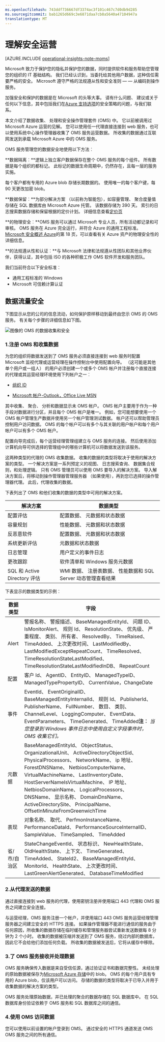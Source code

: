 ```yaml
---
ms.openlocfilehash: 743ddf736667df3374ac3f101c467c7d0db9d285
ms.sourcegitcommit: bab1265d669c3e6871daa7cb8a5640a47104947a
translationtype: MT
---
```

<properties
    pageTitle="安全运营的见解"
    description="了解有关如何操作的见解可以保护您的隐私并保护您的数据。"
    services="operational-insights"
    documentationCenter=""
    authors="bandersmsft"
    manager="jwhit"
    editor=""/>

<tags
    ms.service="operational-insights"
    ms.workload="dev-center-name"
    ms.tgt_pltfrm="na"
    ms.devlang="na"
    ms.topic="article"
    ms.date="07/22/2015"
    ms.author="banders"/>

# 理解安全运营

[AZURE.INCLUDE [operational-insights-note-moms](../../includes/operational-insights-note-moms.md)]

Microsoft 致力于保护您的隐私并保护您的数据，同时提供软件和服务帮助您管理您的组织的 IT 基础结构。 我们已经认识到，当委托给其他用户数据，这种信任需要严格的安全。 Microsoft 遵守严格的法规遵从性和安全准则 — — 从编码到操作服务。

加强安全和保护的数据是在 Microsoft 的头等大事。 请有什么问题、 建议或关于任何以下信息，其中包括我们在[Azure 支持选项](http://azure.microsoft.com/support/options/)的安全策略的问题，与我们联系。

本文介绍了数据收集、 处理和安全操作管理套件 (OMS) 中。 它以前被调用过 Microsoft Azure 运营的见解。 您可以使用任一代理直接连接到 web 服务，也可以使用系统中心操作管理器收集了 OMS 服务运营数据。 所收集的数据通过互联网发送到承载 Microsoft Azure 中的 OMS 服务。

OMS 服务管理您的数据安全地使用以下方法︰

**数据隔离︰**逻辑上独立客户数据保存在整个 OMS 服务的每个组件。 所有数据是每个组织的都标记。 此标记的数据生命周期中，仍然存在，且每一层的服务实施。

每个客户都有专用的 Azure blob 存储长期数据的。 使用唯一的每个客户键，每 90 天更改加密 blob。

**数据保留︰**为部分解决方案 （以前称为智能包），如容量管理、 聚合度量值存储在 SQL 数据库由 Microsoft Azure 托管。 该数据存储为 390 天。 索引的日志搜索数据存储和保留根据的定价计划。 详细信息查看[定价页](http://azure.microsoft.com/pricing/details/operational-insights/)

**的物理安全︰**OMS 服务可以通过 Microsoft 专业人员，所有活动都记录和可审核。 OMS 服务在 Azure 完全运行，并符合 Azure 的通用工程标准。 [Microsoft 安全概述 Azure](http://download.microsoft.com/download/6/0/2/6028B1AE-4AEE-46CE-9187-641DA97FC1EE/Windows%20Azure%20Security%20Overview%20v1.01.pdf)的第 18 页，可以查看有关 Azure 资产的物理安全性的详细信息。

**的法规遵从性和认证︰**与 Microsoft 法律和法规遵从性团队和其他业界伙伴，获得认证，其中包括 ISO 的各种积极工作 OMS 软件开发和服务团队。

我们当前符合以下安全标准︰

- 通用工程标准的 Windows
- Microsoft 可信赖计算认证


## 数据流量安全
下图显示从您的公司的信息流动，如何保护原样移动到最终由您示 OMS 的 OMS 服务。 有关每个步骤的详细信息如下图。

![图像的 OMS 的数据收集和安全](./media/operational-insights-security/security.png)

### 1.注册 OMS 和收集数据

为您的组织将数据发送到了 OMS 服务必须直接连接到 web 服务时配置 Microsoft 监视代理或运营经理在操作控制台中使用配置向导。 （这可能是其他单个用户或一组人） 的用户必须创建一个或多个 OMS 帐户并注册每个直接连接的代理或其运营经理环境使用下列帐户之一︰


- [组织 ID](../sign-up-organization.md)

- [Microsoft 帐户-Outlook，Office Live MSN](../sign-up-organization.md)

其中收集、 聚合、 分析和数据显示未 OMS 帐户。 OMS 帐户主要用于作为一种手段对数据进行分区，并且每个 OMS 帐户是唯一。 例如，您可能想要使用一个 OMS 帐户管理生产数据并使用另一个帐户管理测试数据。 帐户还可以帮助管理员控制用户访问数据。 OMS 的每个帐户可以有多个与其关联的用户帐户和每个用户帐户可以有多个 OMS 帐户。

配置向导完成后，每个运营经理管理组建立与 OMS 服务的连接。 然后使用添加计算机向导可供选择的管理组中的哪些计算机可以将数据发送到该服务。

这两种类型的代理的 OMS 收集数据。 收集的数据的类型将取决于使用的解决方案的类型。 一个解决方案是一系列预定义的视图、 日志搜索查询、 数据集合规则，和处理逻辑。 只有 OMS 管理员可以使用 OMS 要导入的解决方案。 导入解决方案后，将移动到操作管理器管理服务器 （如果使用），再到您已选择的操作管理器代理。 此后，代理收集的数据。

下表列出了 OMS 和他们收集的数据的类型中可用的解决方案。


|**解决方案**|**数据类型**|
|---|---|
|配置评估|配置数据、 元数据和状态数据|
|容量规划|性能数据、 元数据和状态数据|
|反恶意软件|配置数据、 元数据和状态数据|
|系统更新评估|元数据和状态数据|
|日志管理|用户定义的事件日志|
|更改跟踪|软件清单和 Windows 服务元数据|
|SQL 和 Active Directory 评估|WMI 数据、 注册表数据、 性能数据和 SQL Server 动态管理查看结果|



下表显示的数据类型的示例︰

|**数据类型**|**字段**|
|---|---|
|Alert|警报名称、 警报描述、 BaseManagedEntityId、 问题 ID、 IsMonitorAlert、 规则 Id、 ResolutionState、 优先级、 严重程度、 类别、 所有者、 ResolvedBy、 TimeRaised、 TimeAdded、 上次更改时间、 LastModifiedBy、 LastModifiedExceptRepeatCount、 TimeResolved、 TimeResolutionStateLastModified、 TimeResolutionStateLastModifiedInDB、 RepeatCount|
|配置|客户 Id、 AgentID、 EntityID、 ManagedTypeID、 ManagedTypePropertyID、 CurrentValue，ChangeDate|
|事件|EventId、 EventOriginalID、 BaseManagedEntityInternalId、 规则 Id、 PublisherId、 PublisherName、 FullNumber、 数目、 类别、 ChannelLevel、 LoggingComputer、 EventData、 EventParameters、 TimeGenerated、 TimeAdded**注︰** *当您登录到 Windows 事件日志中使用自定义字段事件时，OMS 收集它们。*|
|元数据|BaseManagedEntityId、 ObjectStatus、 OrganizationalUnit、 ActiveDirectoryObjectSid、 PhysicalProcessors、 NetworkName、 ip 地址、 ForestDNSName、 NetbiosComputerName、 VirtualMachineName、 LastInventoryDate、 HostServerNameIsVirtualMachine、 IP 地址、 NetbiosDomainName、 LogicalProcessors、 DNSName、 显示名称、 DomainDnsName、 ActiveDirectorySite、 PrincipalName、 OffsetInMinuteFromGreenwichTime|
|表现|对象名称、 取代、 PerfmonInstanceName、 PerformanceDataId、 PerformanceSourceInternalID、 SampleValue、 TimeSampled、 TimeAdded|
|省/市/自治区|StateChangeEventId、 状态标识、 NewHealthState、 OldHealthState、 上下文、 TimeGenerated、 TimeAdded、 StateId2、 BaseManagedEntityId、 MonitorId、 HealthState、 上次更改时间、 LastGreenAlertGenerated、 DatabaseTimeModified|


### 2.从代理发送的数据

通过直接连接到 web 服务的代理，使用密钥注册并使用端口 443 代理和 OMS 服务之间建立安全连接。

与运营经理，OMS 服务注册一个帐户，并使用端口 443 OMS 服务运营经理管理服务器之间建立安全的 HTTPS 连接。 如果操作管理器不能进行通信的服务由于任何原因，所收集的数据存储在临时缓存和管理服务器尝试重新发送数据每 8 分钟为 2 个小时。 收集的数据被压缩并发送到了 OMS 服务，绕过内部的数据库，因此它不会给他们添加任何负载。 所收集的数据被发送后，它将从缓存中移除。

### 3.了 OMS 服务接收并处理数据

OMS 服务确保传入数据是来自受信任源，通过验证证书和数据完整性。 未经处理的原始数据被保存为[Microsoft Azure 存储](http://azure.microsoft.com/documentation/services/storage/)中的 blob。 OMS 的每个用户具有专用的 Azure blob，仅该用户可以访问。 存储的数据的类型将取决于已导入并用于收集数据的解决方案的类型。

OMS 服务处理原始数据，并已处理的聚合的数据存储在 SQL 数据库中。 在 SQL 数据库身份验证依赖于 OMS 服务和 SQL 数据库之间的通信。

### 4.使用 OMS 访问数据

您可以使用以前设置的帐户登录到 OMS。 通过安全的 HTTPS 通道发送 OMS OMS 服务之间的所有通信。
